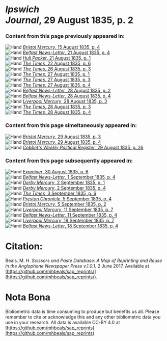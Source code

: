 # *Ipswich Journal*, 29 August 1835, p. 2  
  
### Content from this page previously appeared in:  
![Hand](http://scissorsandpaste.net/wp-content/uploads/2017/06/smallhandpointer.png) [*Bristol Mercury*, 15 August 1835, p. 4](https://mhbeals.github.io/sap_html/Bristol-Mercury/Bristol-Mercury-15-August-1835-p-4)  
![Hand](http://scissorsandpaste.net/wp-content/uploads/2017/06/smallhandpointer.png) [*Belfast News-Letter*, 21 August 1835, p. 4](https://mhbeals.github.io/sap_html/Belfast-News-Letter/Belfast-News-Letter-21-August-1835-p-4)  
![Hand](http://scissorsandpaste.net/wp-content/uploads/2017/06/smallhandpointer.png) [*Hull Packet*, 21 August 1835, p. 1](https://mhbeals.github.io/sap_html/Hull-Packet/Hull-Packet-21-August-1835-p-1)  
![Hand](http://scissorsandpaste.net/wp-content/uploads/2017/06/smallhandpointer.png) [*The Times*, 22 August 1835, p. 6](https://mhbeals.github.io/sap_html/The-Times/The-Times-22-August-1835-p-6)  
![Hand](http://scissorsandpaste.net/wp-content/uploads/2017/06/smallhandpointer.png) [*The Times*, 26 August 1835, p. 3](https://mhbeals.github.io/sap_html/The-Times/The-Times-26-August-1835-p-3)  
![Hand](http://scissorsandpaste.net/wp-content/uploads/2017/06/smallhandpointer.png) [*The Times*, 27 August 1835, p. 1](https://mhbeals.github.io/sap_html/The-Times/The-Times-27-August-1835-p-1)  
![Hand](http://scissorsandpaste.net/wp-content/uploads/2017/06/smallhandpointer.png) [*The Times*, 27 August 1835, p. 3](https://mhbeals.github.io/sap_html/The-Times/The-Times-27-August-1835-p-3)  
![Hand](http://scissorsandpaste.net/wp-content/uploads/2017/06/smallhandpointer.png) [*The Times*, 27 August 1835, p. 4](https://mhbeals.github.io/sap_html/The-Times/The-Times-27-August-1835-p-4)  
![Hand](http://scissorsandpaste.net/wp-content/uploads/2017/06/smallhandpointer.png) [*Belfast News-Letter*, 28 August 1835, p. 2](https://mhbeals.github.io/sap_html/Belfast-News-Letter/Belfast-News-Letter-28-August-1835-p-2)  
![Hand](http://scissorsandpaste.net/wp-content/uploads/2017/06/smallhandpointer.png) [*Belfast News-Letter*, 28 August 1835, p. 4](https://mhbeals.github.io/sap_html/Belfast-News-Letter/Belfast-News-Letter-28-August-1835-p-4)  
![Hand](http://scissorsandpaste.net/wp-content/uploads/2017/06/smallhandpointer.png) [*Liverpool Mercury*, 28 August 1835, p. 3](https://mhbeals.github.io/sap_html/Liverpool-Mercury/Liverpool-Mercury-28-August-1835-p-3)  
![Hand](http://scissorsandpaste.net/wp-content/uploads/2017/06/smallhandpointer.png) [*The Times*, 28 August 1835, p. 3](https://mhbeals.github.io/sap_html/The-Times/The-Times-28-August-1835-p-3)  
![Hand](http://scissorsandpaste.net/wp-content/uploads/2017/06/smallhandpointer.png) [*The Times*, 28 August 1835, p. 4](https://mhbeals.github.io/sap_html/The-Times/The-Times-28-August-1835-p-4)  
  
### Content from this page simeltaneously appeared in:  
![Hand](http://scissorsandpaste.net/wp-content/uploads/2017/06/smallhandpointer.png) [*Bristol Mercury*, 29 August 1835, p. 3](https://mhbeals.github.io/sap_html/Bristol-Mercury/Bristol-Mercury-29-August-1835-p-3)  
![Hand](http://scissorsandpaste.net/wp-content/uploads/2017/06/smallhandpointer.png) [*Bristol Mercury*, 29 August 1835, p. 4](https://mhbeals.github.io/sap_html/Bristol-Mercury/Bristol-Mercury-29-August-1835-p-4)  
![Hand](http://scissorsandpaste.net/wp-content/uploads/2017/06/smallhandpointer.png) [*Cobbet's Weekly Political Register*, 29 August 1835, p. 26](https://mhbeals.github.io/sap_html/Cobbet's-Weekly-Political-Register/Cobbet's-Weekly-Political-Register-29-August-1835-p-26)  
  
### Content from this page subsequently appeared in:  
![Hand](http://scissorsandpaste.net/wp-content/uploads/2017/06/smallhandpointer.png) [*Examiner*, 30 August 1835, p. 6](https://mhbeals.github.io/sap_html/Examiner/Examiner-30-August-1835-p-6)  
![Hand](http://scissorsandpaste.net/wp-content/uploads/2017/06/smallhandpointer.png) [*Belfast News-Letter*, 1 September 1835, p. 4](https://mhbeals.github.io/sap_html/Belfast-News-Letter/Belfast-News-Letter-1-September-1835-p-4)  
![Hand](http://scissorsandpaste.net/wp-content/uploads/2017/06/smallhandpointer.png) [*Derby Mercury*, 2 September 1835, p. 1](https://mhbeals.github.io/sap_html/Derby-Mercury/Derby-Mercury-2-September-1835-p-1)  
![Hand](http://scissorsandpaste.net/wp-content/uploads/2017/06/smallhandpointer.png) [*Derby Mercury*, 2 September 1835, p. 4](https://mhbeals.github.io/sap_html/Derby-Mercury/Derby-Mercury-2-September-1835-p-4)  
![Hand](http://scissorsandpaste.net/wp-content/uploads/2017/06/smallhandpointer.png) [*The Times*, 3 September 1835, p. 6](https://mhbeals.github.io/sap_html/The-Times/The-Times-3-September-1835-p-6)  
![Hand](http://scissorsandpaste.net/wp-content/uploads/2017/06/smallhandpointer.png) [*Preston Chronicle*, 5 September 1835, p. 4](https://mhbeals.github.io/sap_html/Preston-Chronicle/Preston-Chronicle-5-September-1835-p-4)  
![Hand](http://scissorsandpaste.net/wp-content/uploads/2017/06/smallhandpointer.png) [*Bristol Mercury*, 5 September 1835, p. 2](https://mhbeals.github.io/sap_html/Bristol-Mercury/Bristol-Mercury-5-September-1835-p-2)  
![Hand](http://scissorsandpaste.net/wp-content/uploads/2017/06/smallhandpointer.png) [*Liverpool Mercury*, 11 September 1835, p. 7](https://mhbeals.github.io/sap_html/Liverpool-Mercury/Liverpool-Mercury-11-September-1835-p-7)  
![Hand](http://scissorsandpaste.net/wp-content/uploads/2017/06/smallhandpointer.png) [*Belfast News-Letter*, 11 September 1835, p. 4](https://mhbeals.github.io/sap_html/Belfast-News-Letter/Belfast-News-Letter-11-September-1835-p-4)  
![Hand](http://scissorsandpaste.net/wp-content/uploads/2017/06/smallhandpointer.png) [*Liverpool Mercury*, 18 September 1835, p. 7](https://mhbeals.github.io/sap_html/Liverpool-Mercury/Liverpool-Mercury-18-September-1835-p-7)  
![Hand](http://scissorsandpaste.net/wp-content/uploads/2017/06/smallhandpointer.png) [*Belfast News-Letter*, 18 September 1835, p. 4](https://mhbeals.github.io/sap_html/Belfast-News-Letter/Belfast-News-Letter-18-September-1835-p-4)  


# Citation: 

Beals. M. H. *Scissors and Paste Database: A Map of Reprinting and Reuse in the Anglophone Newspaper Press v.1.0.1.* 2 June 2017. Available at [https://github.com/mhbeals/sap_reprints/](https://github.com/mhbeals/sap_reprints/). 

# Nota Bona

Bibliometric data is time consuming to produce but benefits us all. Please remember to cite or acknowledge this and any other bibliometric data you use in your research. All data is available CC-BY 4.0 at [https://github.com/mhbeals/sap_reprints](https://github.com/mhbeals/sap_reprints)